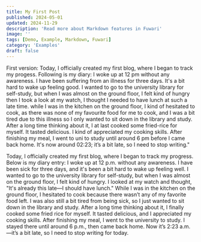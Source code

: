 ```yaml
---
title: My First Post
published: 2024-05-01
updated: 2024-11-29
description: 'Read more about Markdown features in Fuwari'
image: ''
tags: [Demo, Example, Markdown, Fuwari]
category: 'Examples'
draft: false 
---
```

First version: Today, I officially created my first blog, where I began to track my progess. Following is my diary: 
I woke up at 12 pm without any awareness. I have been suffering from an illness for three days. It's a bit hard to wake up feeling good.
I wanted to go to the university library for self-study, but when I was almost on the ground floor, I felt kind of hungry then I took a look at my watch, I thought I needed to have lunch at such a late time.
while I was in the kitchen on the ground floor, I kind of hesitated to cook, as there was none of my favourite food for me to cook, and I was a bit tired due to this illness so I only wanted to sit down in the library and study. After a long time thinking about it, I at last cooked some fried-rice for myself. It tasted delicious. I kind of appreciated my cooking skills. 
After finishing my meal, I went to uni to study until around 6 pm before I came back home. It's now around 02:23; it’s a bit late, so I need to stop writing."

Today, I officially created my first blog, where I began to track my progress. Below is my diary entry:
I woke up at 12 p.m. without any awareness. I have been sick for three days, and it's been a bit hard to wake up feeling well.
I wanted to go to the university library for self-study, but when I was almost on the ground floor, I felt kind of hungry. I looked at my watch and thought, "It's already this late—I should have lunch."
While I was in the kitchen on the ground floor, I hesitated to cook because there wasn’t any of my favorite food left. I was also still a bit tired from being sick, so I just wanted to sit down in the library and study. After a long time thinking about it, I finally cooked some fried rice for myself. It tasted delicious, and I appreciated my cooking skills.
After finishing my meal, I went to the university to study. I stayed there until around 6 p.m., then came back home. Now it’s 2:23 a.m.—it’s a bit late, so I need to stop writing for today.


